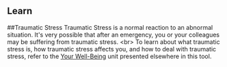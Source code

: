 
## Learn

##Traumatic Stress
Traumatic Stress is a normal reaction to an abnormal situation. It&#39;s very possible that after an emergency, you or your colleagues may be suffering from traumatic stress.
&lt;br&gt;
To learn about what traumatic stress is, how traumatic stress affects you, and how to deal with traumatic stress, refer to the [Your Well-Being](en/topics/understand-2-security/2-your-well-being/index.html) unit presented elsewhere in this tool.